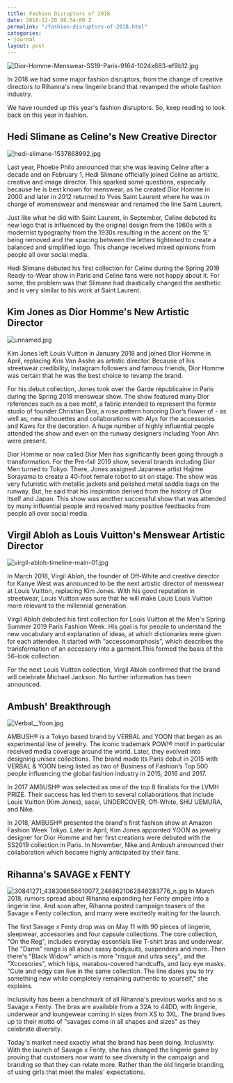 ```yaml
---
title: Fashion Disruptors of 2018
date: 2018-12-20 06:54:00 Z
permalink: "/fashion-disruptors-of-2018.html"
categories:
- journal
layout: post
---
```


![Dior-Homme-Menswear-SS19-Paris-9164-1024x683-ef9b12.jpg](/uploads/Dior-Homme-Menswear-SS19-Paris-9164-1024x683-ef9b12.jpg)

In 2018 we had some major fashion disruptors, from the change of creative directors to Rihanna's new lingerie brand that revamped the whole fashion industry. 

We have rounded up this year's fashion disruptors. So, keep reading to look back on this year in fashion.

## Hedi Slimane as Celine's New Creative Director
![hedi-slimane-1537868992.jpg](/uploads/hedi-slimane-1537868992.jpg)

Last year, Phoebe Philo announced that she was leaving Celine after a decade and on February 1, Hedi Slimane officially joined Celine as artistic, creative and image director. This sparked some questions, especially because he is best known for menswear, as he created Dior Homme in 2000 and later in 2012 returned to Yves Saint Laurent where he was in charge of womenswear and menswear and renamed the line Saint Laurent.

Just like what he did with Saint Laurent, in September, Celine debuted its new logo that is influenced by the original design from the 1960s with a modernist typography from the 1930s resulting in the accent on the ‘E’ being removed and the spacing between the letters tightened to create a balanced and simplified logo. This change received mixed opinions from people all over social media.

Hedi Slimane debuted his first collection for Celine during the Spring 2019 Ready-to-Wear show in Paris and Celine fans were not happy about it. For some, the problem was that Slimane had drastically changed the aesthetic and is very similar to his work at Saint Laurent.

## Kim Jones as Dior Homme's New Artistic Director
![unnamed.jpg](/uploads/unnamed.jpg)

Kim Jones left Louis Vuitton in January 2018 and joined Dior Homme in April, replacing Kris Van Asshe as artistic director. Because of his streetwear credibility, Instagram followers and famous friends, Dior Homme was certain that he was the best choice to revamp the brand.

For his debut collection, Jones took over the Garde républicaine in Paris during the Spring 2019 menswear show. The show featured many Dior references such as a bee motif, a fabric intended to represent the former studio of founder Christian Dior, a rose pattern honoring Dior’s flower of - as well as, new silhouettes and collaborations with Alyx for the accessories and Kaws for the decoration. A huge number of highly influential people attended the show and even on the runway designers including Yoon Ahn were present. 

Dior Homme or now called Dior Men has significantly been going through a transformation. For the Pre-fall 2019 show, several brands including Dior Men turned to Tokyo. There, Jones assigned Japanese artist Hajime Sorayama to create a 40-foot female robot to sit on stage. The show was very futuristic with metallic jackets and polished metal saddle bags on the runway. But, he said that his inspiration derived from the history of Dior itself and Japan. This show was another successful show that was attended by many influential people and received many positive feedbacks from people all over social media.

## Virgil Abloh as Louis Vuitton's Menswear Artistic Director
![virgil-abloh-timeline-main-01.jpg](/uploads/virgil-abloh-timeline-main-01.jpg)

In March 2018, Virgil Abloh, the founder of Off-White and creative director for Kanye West was announced to be the next artistic director of menswear at Louis Vuitton, replacing Kim Jones. With his good reputation in streetwear, Louis Vuitton was sure that he will make Louis Louis Vuitton more relevant to the millennial generation.

Virgil Abloh debuted his first collection for Louis Vuitton at the Men's Spring Summer 2019 Paris Fashion Week. His goal is for people to understand the new vocabulary and explanation of ideas, at which dictionaries were given for each attendee. It started with “accessomorphosis”, which describes the transformation of an accessory into a garment.This formed the basis of the 56-look collection.

For the next Louis Vuitton collection, Virgil Abloh confirmed that the brand will celebrate Michael Jackson. No further information has been announced. 

## Ambush' Breakthrough 
![Verbal__Yoon.jpg](/uploads/Verbal__Yoon.jpg)

AMBUSH® is a Tokyo based brand by VERBAL and YOON that began as an experimental line of jewelry. The iconic trademark POW!® motif in particular received media coverage around the world. Later, they evolved into designing unisex collections. The brand made its Paris debut in 2015 with VERBAL & YOON being listed as two of Business of Fashion’s Top 500 people influencing the global fashion industry in 2015, 2016 and 2017.

In 2017 AMBUSH® was selected as one of the top 8 finalists for the LVMH PRIZE. Their success has led them to several collaborations that include Louis Vuitton (Kim Jones), sacai, UNDERCOVER, Off-White, SHU UEMURA, and Nike.

In 2018, AMBUSH® presented the brand's first fashion show at Amazon Fashion Week Tokyo. Later in April, Kim Jones appointed YOON as jewelry designer for Dior Homme and her first creations were debuted with the SS2019 collection in Paris. In November, Nike and Ambush announced their collaboration which became highly anticipated by their fans.

## Rihanna's SAVAGE x FENTY
![30841271_438306656610077_2468621062846283776_n.jpg](/uploads/30841271_438306656610077_2468621062846283776_n.jpg)
In March 2018, rumors spread about Rihanna expanding her Fenty empire into a lingerie line. And soon after, Rihanna posted campaign teasers of the Savage x Fenty collection, and many were excitedly waiting for the launch. 

The first Savage x Fenty drop was on May 11 with 90 pieces of lingerie, sleepwear, accessories and four capsule collections. The core collection, "On the Reg", includes everyday essentials like T-shirt bras and underwear. The "Damn" range is all about sassy bodysuits, suspenders and more. Then there's "Black Widow" which is more "risqué and ultra sexy", and the "Xccesories", which hips, marabou-covered handcuffs, and lacy eye masks. “Cute and edgy can live in the same collection. The line dares you to try something new while completely remaining authentic to yourself," she explains.

Inclusivity has been a benchmark of all Rihanna's previous works and so is Savage x Fenty. The bras are available from a 32A to 44DD, with lingerie, underwear and loungewear coming in sizes from XS to 3XL. The brand lives up to their motto of "savages come in all shapes and sizes" as they celebrate diversity.

Today's market need exactly what the brand has been doing. Inclusivity. With the launch of Savage x Fenty, she has changed the lingerie game by proving that customers now want to see diversity in the campaign and branding so that they can relate more. Rather than the old lingerie branding, of using girls that meet the males' expectations.












